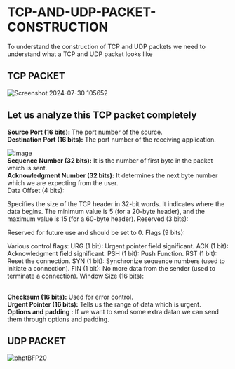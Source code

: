 # TCP-AND-UDP-PACKET-CONSTRUCTION
<P> To understand the construction of TCP and UDP packets we need to understand what a TCP and UDP packet looks like</P>
<h2>TCP PACKET</h2>

![Screenshot 2024-07-30 105652](https://github.com/user-attachments/assets/a78a9c99-e801-4cc9-a8a7-a51f78377296)
<h2>Let us analyze this TCP packet completely</h2>
<B>Source Port (16 bits):</B>
The port number of the source.
<br>
<b>Destination Port (16 bits):</b>
The port number of the receiving application.

![image](https://github.com/user-attachments/assets/c973b5ae-91d7-4763-a65d-e3c89d17ee98)
<br>
<B>Sequence Number (32 bits):</B>
It is the number of first byte in the packet which is sent.<br>
<B>Acknowledgment Number (32 bits):</B>
It determines the next byte number which we are expecting from the user.<br>
Data Offset (4 bits):

Specifies the size of the TCP header in 32-bit words. It indicates where the data begins. The minimum value is 5 (for a 20-byte header), and the maximum value is 15 (for a 60-byte header).
Reserved (3 bits):

Reserved for future use and should be set to 0.
Flags (9 bits):

Various control flags:
URG (1 bit): Urgent pointer field significant.
ACK (1 bit): Acknowledgment field significant.
PSH (1 bit): Push Function.
RST (1 bit): Reset the connection.
SYN (1 bit): Synchronize sequence numbers (used to initiate a connection).
FIN (1 bit): No more data from the sender (used to terminate a connection).
Window Size (16 bits):

<br>
<b>Checksum (16 bits):</b>
Used for error control.
<br>
<B>Urgent Pointer (16 bits):</b>
Tells us the range of data which is urgent.
<br>
<b>Options and padding :</b>
If we want to send some extra datan we can send them through options and padding.
<br>
<h2>UDP PACKET</h2>

![phptBFP20](https://github.com/user-attachments/assets/a4da21fc-0a6a-43f0-aa19-5359e0569295)





